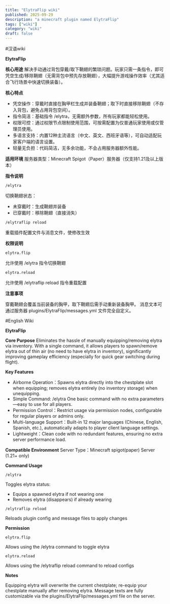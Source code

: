 ```yaml
---
title: "ElytraFlip wiki"
published: 2025-09-29
description: "a minecraft plugin named ElytraFlip"
tags: ["wiki"]
category: "wiki"
draft: false
---
```


#汉语wiki

**ElytraFlip**

**核心用途**
解决手动通过背包穿戴/取下鞘翅的繁琐问题。玩家只需一条指令，即可凭空生成/移除鞘翅（无需背包中预先存放鞘翅），大幅提升游戏操作效率（尤其适合飞行场景中快速切换装备）。

**核心特点**
- 凭空操作：穿戴时直接在胸甲栏生成并装备鞘翅；取下时直接移除鞘翅（不存入背包，避免占用背包空间）。
- 指令简洁：基础指令 /elytra，无需额外参数，所有玩家都能轻松使用。
- 权限可控：通过权限节点限制使用范围，可按需配置为仅普通玩家使用或仅管理员使用。
- 多语言支持：内置12种主流语言（中文、英文、西班牙语等），可自动适配玩家客户端的语言设置。
- 轻量无负担：代码简洁，无多余功能，不会占用服务器额外性能。

**适用环境**
服务器类型：Minecraft Spigot（Paper）服务器（仅支持1.21及以上版本）

**指令说明**

```
/elytra
```
切换鞘翅状态：
- 未穿戴时：生成鞘翅并装备
- 已穿戴时：移除鞘翅（直接消失）


```
/elytraflip reload
```
重载插件配置文件与消息文件，使修改生效


**权限说明**

```
elytra.flip
```
允许使用 /elytra 指令切换鞘翅

```
elytra.reload
```
允许使用 /elytraflip reload 指令重载配置

**注意事项**

穿戴鞘翅会覆盖当前装备的胸甲，取下鞘翅后需手动重新装备胸甲。
消息文本可通过服务器 plugins/ElytraFlip/messages.yml 文件完全自定义。
  

#English Wiki

**ElytraFlip**

**Core Purpose**
Eliminates the hassle of manually equipping/removing elytra via inventory. With a single command, it allows players to spawn/remove elytra out of thin air (no need to have elytra in inventory), significantly improving gameplay efficiency (especially for quick gear switching during flight).

**Key Features**
- Airborne Operation：Spawns elytra directly into the chestplate slot when equipping; removes elytra entirely (no inventory storage) when unequipping.
- Simple Command: /elytra One basic command with no extra parameters—easy to use for all players.
- Permission Control：Restrict usage via permission nodes, configurable for regular players or admins only.
- Multi-language Support：Built-in 12 major languages (Chinese, English, Spanish, etc.), automatically adapts to player client language settings.
- Lightweight：Clean code with no redundant features, ensuring no extra server performance load.

**Compatible Environment**
Server Type：Minecraft spigot(paper) Server (1.21+ only)

**Command Usage**

```
/elytra
```
Toggles elytra status:
- Equips a spawned elytra if not wearing one
- Removes elytra (disappears) if already wearing


```
/elytraflip reload
```
Reloads plugin config and message files to apply changes


**Permission**

```
elytra.flip
```
Allows using the /elytra command to toggle elytra

```
elytra.reload
```
Allows using the /elytraflip reload command to reload configs

**Notes**

Equipping elytra will overwrite the current chestplate; re-equip your chestplate manually after removing elytra.
Message texts are fully customizable via the plugins/ElytraFlip/messages.yml file on the server.
